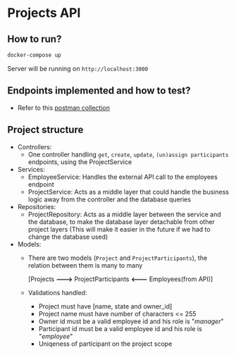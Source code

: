 # Projects API

## How to run?
```sh
docker-compose up
```
Server will be running on ```http://localhost:3000```

## Endpoints implemented and how to test?
- Refer to this [postman collection](./ProjectsAPI.postman_collection.json)

## Project structure
- Controllers:
    - One controller handling `get`, `create`, `update`, `(un)assign participants` endpoints, using the ProjectService
- Services:
    - EmployeeService: Handles the external API call to the employees endpoint
    - ProjectService: Acts as a middle layer that could handle the business logic away from the controller and the database queries
- Repositories:
    - ProjectRepository: Acts as a middle layer between the service and the database, to make the database layer detachable from other project layers (This will make it easier in the future if we had to change the database used)
- Models:
    - There are two models (`Project` and `ProjectParticipants`), the relation between them is many to many
    
        [Projects **--->** ProjectParticipants **<---** Employees(from API)]
    - Validations handled:
        - Project must have [name, state and owner_id]
        - Project name must have number of characters <= 255 
        - Owner id must be a valid employee id and his role is "_manager_"
        - Participant id must be a valid employee id and his role is "_employee_"
        - Uniqeness of participant on the project scope